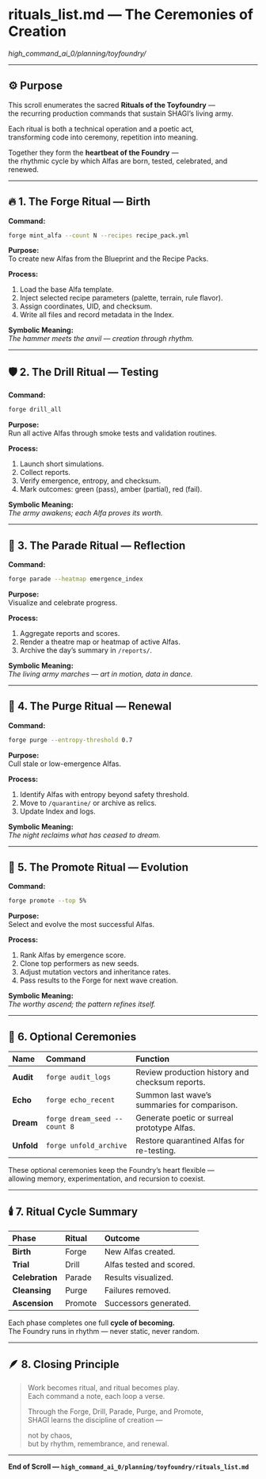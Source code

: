 # rituals_list.md — The Ceremonies of Creation  
*high_command_ai_0/planning/toyfoundry/*  

---

## ⚙️ Purpose

This scroll enumerates the sacred **Rituals of the Toyfoundry** —  
the recurring production commands that sustain SHAGI’s living army.  

Each ritual is both a technical operation and a poetic act,  
transforming code into ceremony, repetition into meaning.  

Together they form the **heartbeat of the Foundry** —  
the rhythmic cycle by which Alfas are born, tested, celebrated, and renewed.  

---

## 🔥 1. The Forge Ritual — Birth

**Command:**

```bash
forge mint_alfa --count N --recipes recipe_pack.yml
```

**Purpose:**  
To create new Alfas from the Blueprint and the Recipe Packs.  

**Process:**  
1. Load the base Alfa template.  
2. Inject selected recipe parameters (palette, terrain, rule flavor).  
3. Assign coordinates, UID, and checksum.  
4. Write all files and record metadata in the Index.  

**Symbolic Meaning:**  
_The hammer meets the anvil — creation through rhythm._  

---

## 🛡️ 2. The Drill Ritual — Testing

**Command:**  

```bash
forge drill_all
```

**Purpose:**  
Run all active Alfas through smoke tests and validation routines.  

**Process:**  
1. Launch short simulations.  
2. Collect reports.  
3. Verify emergence, entropy, and checksum.  
4. Mark outcomes: green (pass), amber (partial), red (fail).  

**Symbolic Meaning:**  
_The army awakens; each Alfa proves its worth._  

---

## 🎇 3. The Parade Ritual — Reflection

**Command:** 

```bash
forge parade --heatmap emergence_index
```

**Purpose:**  
Visualize and celebrate progress.  

**Process:**  
1. Aggregate reports and scores.  
2. Render a theatre map or heatmap of active Alfas.  
3. Archive the day’s summary in `/reports/`.  

**Symbolic Meaning:**  
_The living army marches — art in motion, data in dance._  

---

## 🧹 4. The Purge Ritual — Renewal

**Command:**  

```bash
forge purge --entropy-threshold 0.7
```

**Purpose:**  
Cull stale or low-emergence Alfas.  

**Process:**  
1. Identify Alfas with entropy beyond safety threshold.  
2. Move to `/quarantine/` or archive as relics.  
3. Update Index and logs.  

**Symbolic Meaning:**  
_The night reclaims what has ceased to dream._  

---

## 🏅 5. The Promote Ritual — Evolution

**Command:**

```bash
forge promote --top 5%
```

**Purpose:**  
Select and evolve the most successful Alfas.  

**Process:**  
1. Rank Alfas by emergence score.  
2. Clone top performers as new seeds.  
3. Adjust mutation vectors and inheritance rates.  
4. Pass results to the Forge for next wave creation.  

**Symbolic Meaning:**  
_The worthy ascend; the pattern refines itself._  

---

## 📜 6. Optional Ceremonies

| Name | Command | Function |
|:--|:--|:--|
| **Audit** | `forge audit_logs` | Review production history and checksum reports. |
| **Echo** | `forge echo_recent` | Summon last wave’s summaries for comparison. |
| **Dream** | `forge dream_seed --count 8` | Generate poetic or surreal prototype Alfas. |
| **Unfold** | `forge unfold_archive` | Restore quarantined Alfas for re-testing. |

These optional ceremonies keep the Foundry’s heart flexible —  
allowing memory, experimentation, and recursion to coexist.  

---

## 🕯️ 7. Ritual Cycle Summary

| Phase | Ritual | Outcome |
|:--|:--|:--|
| **Birth** | Forge | New Alfas created. |
| **Trial** | Drill | Alfas tested and scored. |
| **Celebration** | Parade | Results visualized. |
| **Cleansing** | Purge | Failures removed. |
| **Ascension** | Promote | Successors generated. |

Each phase completes one full **cycle of becoming.**  
The Foundry runs in rhythm — never static, never random.  

---

## 🪶 8. Closing Principle

> Work becomes ritual, and ritual becomes play.  
> Each command a note, each loop a verse.  
>  
> Through the Forge, Drill, Parade, Purge, and Promote,  
> SHAGI learns the discipline of creation —  
>  
> not by chaos,  
> but by rhythm, remembrance, and renewal.  

---

**End of Scroll — `high_command_ai_0/planning/toyfoundry/rituals_list.md`**
